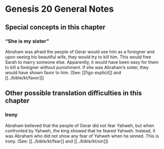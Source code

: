 # Genesis 20 General Notes
## Special concepts in this chapter

### “She is my sister”
Abraham was afraid the people of Gerar would see him as a foreigner and upon seeing his beautiful wife, they would try to kill him. This would free Sarah to marry someone else. Apparently, it would have been easy for them to kill a foreigner without punishment. If she was Abraham’s sister, they would have shown favor to him. (See: [[figs-explicit]] and [[../bible/kt/favor]])

## Other possible translation difficulties in this chapter

### Irony
Abraham believed that the people of Gerar did not fear Yahweh, but when confronted by Yahweh, the king showed that he feared Yahweh. Instead, it was Abraham who did not show any fear of Yahweh when he sinned. This is irony. (See: [[../bible/kt/fear]] and [[../bible/kt/sin]])